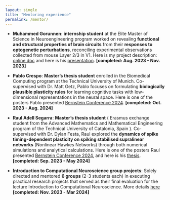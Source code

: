 ```yaml
---
layout: single
title: "Mentoring experience"
permalink: /mentor/
---
```





- **Muhammed Gorunnen**: **internship student** at the Elite Master of Science in Neuroengineering program worked on revealing **functional and structural properties of brain circuits** from their **responses to optogenetic perturbations**, reconciling experimental
observations collected from mouse Layer 2/3 in V1. Here is my project description: [online doc](https://docs.google.com/document/d/e/2PACX-1vTI2byp9fnnuiosfPm0uNUoZ5ktqxUwVty-m0DkNqHk1dMM5oqWXcRevCsOTA9DtG6sVDuRka1J2IqG/pub)
and here is his [presentation](https://drive.google.com/file/d/111LEU1VtoUKUwI3WLtEabE1KkoBI4d5y/view?usp=share_link). 
**[completed: Aug. 2023 - Nov. 2023]**


- **Pablo Crespo**: **Master’s thesis student** enrolled in the Biomedical Computing program at the Technical University of Munich. Co-
supervised with Dr. Matt Getz, Pablo focuses on formulating **biologically plausible plasticity rules** for learning cognitive tasks with
low-dimensional representations in the neural space. Here is one of the posters Pablo presented [Bernstein Conference 2024](https://www.world-wide.org/bernstein-24/shaping-low-rank-recurrent-neural-9e3c69df/).
 **[completed: Oct. 2023 - Aug. 2024]**


- **Raul Adell Segarra**: **Master’s thesis student** ( Erasmus exchange student from the Advanced Mathematics and Mathematical Engineering program of the Technical University of Catalonia, Spain ). Co-supervised with Dr. Dylan Festa, Raul explored the **dynamics
of spike timing-dependent plasticity on spiking stabilised supralinear networks** (Nonlinear Hawkes Networks) through both numerical simulations and analytical calculations. Here is one of the posters Raul presented [Bernstein Conference 2024](https://www.world-wide.org/bernstein-24/plasticity-driven-circuit-self-organization-afecdc22/), and here is his [thesis](https://upcommons.upc.edu/handle/2117/408858). 
 **[completed: Sep. 2023 - May 2024]** 

- **Introduction to Computational Neuroscience group projects**: Solely directed and mentored **6 groups** (2-3 students each) in executing practical research projects that served as their final evaluation for the lecture Introduction to Computational Neuroscience. More details [here](https://dimitra-maoutsa.github.io/teaching/2023-spring-teaching-2) **[completed: Nov. 2023 - Mar 2024]** 
